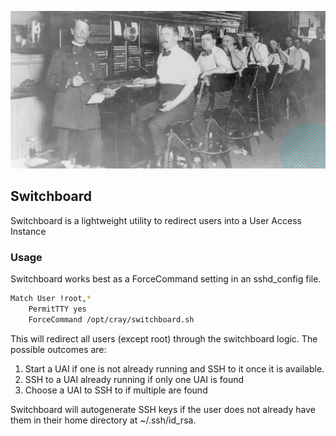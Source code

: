 ![picture](img/switchboard.jpg)

## Switchboard
Switchboard is a lightweight utility to redirect users into a User Access Instance

### Usage
Switchboard works best as a ForceCommand setting in an sshd_config file.

```bash
Match User !root,*
	PermitTTY yes
	ForceCommand /opt/cray/switchboard.sh
```

This will redirect all users (except root) through the switchboard logic. The 
possible outcomes are:

1. Start a UAI if one is not already running and SSH to it once it is available.
2. SSH to a UAI already running if only one UAI is found
3. Choose a UAI to SSH to if multiple are found

Switchboard will autogenerate SSH keys if the user does not already have them
in their home directory at ~/.ssh/id_rsa.
